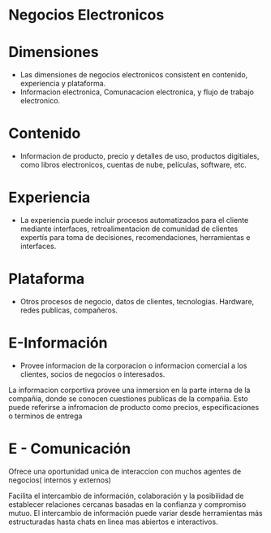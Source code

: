 # Negocios Electronicos

# Dimensiones

- Las dimensiones de negocios electronicos consistent en contenido, experiencia y plataforma.
- Informacion electronica, Comunacacion electronica, y flujo de trabajo electronico.


# Contenido

- Informacion de producto, precio y detalles de uso, productos digitiales, como libros electronicos, cuentas de nube, películas, software, etc.

# Experiencia

- La experiencia puede incluir procesos automatizados para el cliente mediante interfaces, retroalimentacion de comunidad de clientes
	expertís para toma de decisiones, recomendaciones, herramientas e interfaces.
	
# Plataforma

- Otros procesos de negocio, datos de clientes, tecnologias. Hardware, redes publicas, compañeros.

# E-Información

- Provee informacion de la corporacion o informacion comercial a los clientes, socios de negocios o interesados.

La informacion corportiva provee una inmersion en la parte interna de la compañia, donde se conocen cuestiones publicas de la compañia.
Esto puede referirse a infromacion de producto como precios, especificaciones o terminos de entrega

# E - Comunicación

Ofrece una oportunidad unica de interaccion con muchos agentes de negocios( internos y externos)

Facilita el intercambio de información, colaboración y la posibilidad de establecer relaciones cercanas basadas en la
confianza y compromiso mutuo. El intercambio de información puede variar desde herramientas más estructuradas hasta 
chats en linea mas abiertos e interactivos.

